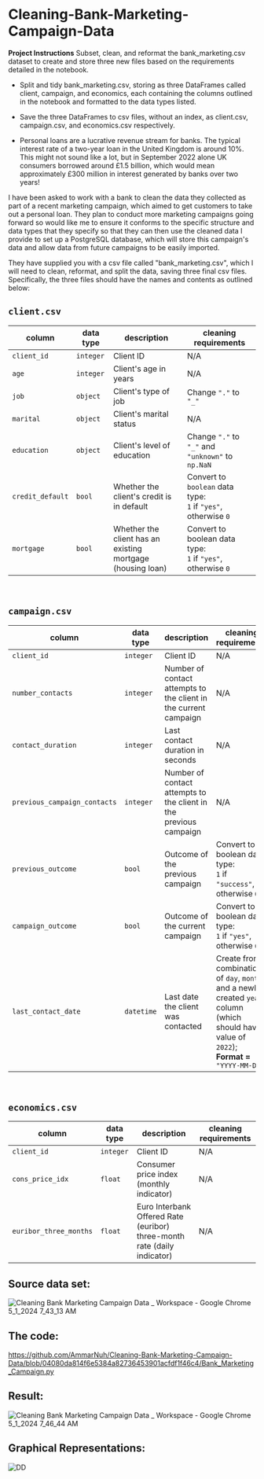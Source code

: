 # Cleaning-Bank-Marketing-Campaign-Data

**Project Instructions**
Subset, clean, and reformat the bank_marketing.csv dataset to create and store three new files based on the requirements detailed in the notebook.

- Split and tidy bank_marketing.csv, storing as three DataFrames called client, campaign, and economics, each containing the columns outlined in the notebook and formatted to the data types listed.
- Save the three DataFrames to csv files, without an index, as client.csv, campaign.csv, and economics.csv respectively.

- Personal loans are a lucrative revenue stream for banks. The typical interest rate of a two-year loan in the United Kingdom is around 10%. This might not sound like a lot, but in September 2022 alone UK consumers borrowed around £1.5 billion, which would mean approximately £300 million in interest generated by banks over two years!

I have been asked to work with a bank to clean the data they collected as part of a recent marketing campaign, which aimed to get customers to take out a personal loan. They plan to conduct more marketing campaigns going forward so would like me to ensure it conforms to the specific structure and data types that they specify so that they can then use the cleaned data I provide to set up a PostgreSQL database, which will store this campaign's data and allow data from future campaigns to be easily imported.

They have supplied you with a csv file called "bank_marketing.csv", which I will need to clean, reformat, and split the data, saving three final csv files. Specifically, the three files should have the names and contents as outlined below:

## `client.csv`

| column | data type | description | cleaning requirements |
|--------|-----------|-------------|-----------------------|
| `client_id` | `integer` | Client ID | N/A |
| `age` | `integer` | Client's age in years | N/A |
| `job` | `object` | Client's type of job | Change `"."` to `"_"` |
| `marital` | `object` | Client's marital status | N/A |
| `education` | `object` | Client's level of education | Change `"."` to `"_"` and `"unknown"` to `np.NaN` |
| `credit_default` | `bool` | Whether the client's credit is in default | Convert to `boolean` data type:<br> `1` if `"yes"`, otherwise `0` |
| `mortgage` | `bool` | Whether the client has an existing mortgage (housing loan) | Convert to boolean data type:<br> `1` if `"yes"`, otherwise `0` |

<br>

## `campaign.csv`

| column | data type | description | cleaning requirements |
|--------|-----------|-------------|-----------------------|
| `client_id` | `integer` | Client ID | N/A |
| `number_contacts` | `integer` | Number of contact attempts to the client in the current campaign | N/A |
| `contact_duration` | `integer` | Last contact duration in seconds | N/A |
| `previous_campaign_contacts` | `integer` | Number of contact attempts to the client in the previous campaign | N/A |
| `previous_outcome` | `bool` | Outcome of the previous campaign | Convert to boolean data type:<br> `1` if `"success"`, otherwise `0`. |
| `campaign_outcome` | `bool` | Outcome of the current campaign | Convert to boolean data type:<br> `1` if `"yes"`, otherwise `0`. |
| `last_contact_date` | `datetime` | Last date the client was contacted | Create from a combination of `day`, `month`, and a newly created `year` column (which should have a value of `2022`); <br> **Format =** `"YYYY-MM-DD"` |

<br>

## `economics.csv`

| column | data type | description | cleaning requirements |
|--------|-----------|-------------|-----------------------|
| `client_id` | `integer` | Client ID | N/A |
| `cons_price_idx` | `float` | Consumer price index (monthly indicator) | N/A |
| `euribor_three_months` | `float` | Euro Interbank Offered Rate (euribor) three-month rate (daily indicator) | N/A |

## Source data set:

![Cleaning Bank Marketing Campaign Data _ Workspace - Google Chrome 5_1_2024 7_43_13 AM](https://github.com/AmmarNuh/Cleaning-Bank-Marketing-Campaign-Data/assets/135957269/e5dcafbf-6e6c-4de2-b04b-cff2fc1ea673)

## The code:
https://github.com/AmmarNuh/Cleaning-Bank-Marketing-Campaign-Data/blob/04080da814f6e5384a82736453901acfdf1f46c4/Bank_Marketing_Campaign.py
## Result:

![Cleaning Bank Marketing Campaign Data _ Workspace - Google Chrome 5_1_2024 7_46_44 AM](https://github.com/AmmarNuh/Cleaning-Bank-Marketing-Campaign-Data/assets/135957269/d6ef2947-a253-4c9f-9045-404ee231730d)

## Graphical Representations:

![DD](https://github.com/AmmarNuh/Cleaning-Bank-Marketing-Campaign-Data/assets/135957269/8eedf91f-a2d3-4e85-9a83-d9be35588bba)


